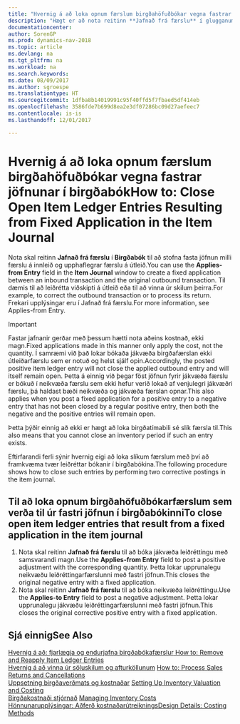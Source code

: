 ```yaml
---
title: "Hvernig á að loka opnum færslum birgðahöfuðbókar vegna fastrar jöfnunar í birgðabók"
description: "Hægt er að nota reitinn **Jafnað frá færslu** í glugganum **Birgðabók** til að stofna fasta jöfnun milli færslu á innleið og upphaflegrar færslu á útleið. Til dæmis til að leiðrétta viðskipti á útleið eða til að vinna úr skilum þeirra."
documentationcenter: 
author: SorenGP
ms.prod: dynamics-nav-2018
ms.topic: article
ms.devlang: na
ms.tgt_pltfrm: na
ms.workload: na
ms.search.keywords: 
ms.date: 08/09/2017
ms.author: sgroespe
ms.translationtype: HT
ms.sourcegitcommit: 1dfba8b14019991c95f40ffd5f7fbaed5df414eb
ms.openlocfilehash: 3586fde7b699d8ea2e3df07286bc09d27aefeec7
ms.contentlocale: is-is
ms.lasthandoff: 12/01/2017

---
```

# <a name="how-to-close-open-item-ledger-entries-resulting-from-fixed-application-in-the-item-journal"></a><span data-ttu-id="bd4f5-104">Hvernig á að loka opnum færslum birgðahöfuðbókar vegna fastrar jöfnunar í birgðabók</span><span class="sxs-lookup"><span data-stu-id="bd4f5-104">How to: Close Open Item Ledger Entries Resulting from Fixed Application in the Item Journal</span></span>
<span data-ttu-id="bd4f5-105">Nota skal reitinn **Jafnað frá færslu** í **Birgðabók** til að stofna fasta jöfnun milli færslu á innleið og upphaflegrar færslu á útleið.</span><span class="sxs-lookup"><span data-stu-id="bd4f5-105">You can use the **Applies-from Entry** field in the **Item Journal** window to create a fixed application between an inbound transaction and the original outbound transaction.</span></span> <span data-ttu-id="bd4f5-106">Til dæmis til að leiðrétta viðskipti á útleið eða til að vinna úr skilum þeirra.</span><span class="sxs-lookup"><span data-stu-id="bd4f5-106">For example, to correct the outbound transaction or to process its return.</span></span> <span data-ttu-id="bd4f5-107">Frekari upplýsingar eru í Jafnað frá færslu.</span><span class="sxs-lookup"><span data-stu-id="bd4f5-107">For more information, see Applies-from Entry.</span></span>  

> [!IMPORTANT]  
>  <span data-ttu-id="bd4f5-108">Fastar jafnanir gerðar með þessum hætti nota aðeins kostnað, ekki magn.</span><span class="sxs-lookup"><span data-stu-id="bd4f5-108">Fixed applications made in this manner only apply the cost, not the quantity.</span></span> <span data-ttu-id="bd4f5-109">Í samræmi við það lokar bókaða jákvæða birgðafærslan ekki útleiðarfærslu sem er notuð og helst sjálf opin.</span><span class="sxs-lookup"><span data-stu-id="bd4f5-109">Accordingly, the posted positive item ledger entry will not close the applied outbound entry and will itself remain open.</span></span> <span data-ttu-id="bd4f5-110">Þetta á einnig við þegar föst jöfnun fyrir jákvæða færslu er bókuð í neikvæða færslu sem ekki hefur verið lokað af venjulegri jákvæðri færslu, þá haldast bæði neikvæða og jákvæða færslan opnar.</span><span class="sxs-lookup"><span data-stu-id="bd4f5-110">This also applies when you post a fixed application for a positive entry to a negative entry that has not been closed by a regular positive entry, then both the negative and the positive entries will remain open.</span></span>  
>   
>  <span data-ttu-id="bd4f5-111">Þetta þýðir einnig að ekki er hægt að loka birgðatímabili sé slík færsla til.</span><span class="sxs-lookup"><span data-stu-id="bd4f5-111">This also means that you cannot close an inventory period if such an entry exists.</span></span>  

<span data-ttu-id="bd4f5-112">Eftirfarandi ferli sýnir hvernig eigi að loka slíkum færslum með því að framkvæma tvær leiðréttar bókanir í birgðabókina.</span><span class="sxs-lookup"><span data-stu-id="bd4f5-112">The following procedure shows how to close such entries by performing two corrective postings in the item journal.</span></span>  

## <a name="to-close-open-item-ledger-entries-that-result-from-a-fixed-application-in-the-item-journal"></a><span data-ttu-id="bd4f5-113">Til að loka opnum birgðahöfuðbókarfærslum sem verða til úr fastri jöfnun í birgðabókinni</span><span class="sxs-lookup"><span data-stu-id="bd4f5-113">To close open item ledger entries that result from a fixed application in the item journal</span></span>  

1.  <span data-ttu-id="bd4f5-114">Nota skal reitinn **Jafnað frá færslu** til að bóka jákvæða leiðréttingu með samsvarandi magn.</span><span class="sxs-lookup"><span data-stu-id="bd4f5-114">Use the **Applies-from Entry** field to post a positive adjustment with the corresponding quantity.</span></span> <span data-ttu-id="bd4f5-115">Þetta lokar upprunalegu neikvæðu leiðréttingarfærslunni með fastri jöfnun.</span><span class="sxs-lookup"><span data-stu-id="bd4f5-115">This closes the original negative entry with a fixed application.</span></span>  
2.  <span data-ttu-id="bd4f5-116">Nota skal reitinn **Jafnað frá færslu** til að bóka neikvæða leiðréttingu.</span><span class="sxs-lookup"><span data-stu-id="bd4f5-116">Use the **Applies-to Entry** field to post a negative adjustment.</span></span> <span data-ttu-id="bd4f5-117">Þetta lokar upprunalegu jákvæðu leiðréttingarfærslunni með fastri jöfnun.</span><span class="sxs-lookup"><span data-stu-id="bd4f5-117">This closes the original corrective positive entry with a fixed application.</span></span>  

## <a name="see-also"></a><span data-ttu-id="bd4f5-118">Sjá einnig</span><span class="sxs-lookup"><span data-stu-id="bd4f5-118">See Also</span></span>  
[<span data-ttu-id="bd4f5-119">Hvernig á að: fjarlægja og endurjafna birgðabókafærslur</span><span class="sxs-lookup"><span data-stu-id="bd4f5-119"> How to: Remove and Reapply Item Ledger Entries</span></span>](finance-how-to-remove-and-reapply-item-entries.md)  
 <span data-ttu-id="bd4f5-120">[Hvernig á að vinna úr söluskilum og afturköllunum](sales-how-process-sales-returns-cancellations.md) </span><span class="sxs-lookup"><span data-stu-id="bd4f5-120">[How to: Process Sales Returns and Cancellations](sales-how-process-sales-returns-cancellations.md) </span></span>  
 <span data-ttu-id="bd4f5-121">[Uppsetning birgðaverðmats og kostnaðar](finance-set-up-inventory-valuation-and-costing.md) </span><span class="sxs-lookup"><span data-stu-id="bd4f5-121">[Setting Up Inventory Valuation and Costing](finance-set-up-inventory-valuation-and-costing.md) </span></span>  
 <span data-ttu-id="bd4f5-122">[Birgðakostnaði stjórnað](finance-manage-inventory-costs.md) </span><span class="sxs-lookup"><span data-stu-id="bd4f5-122">[Managing Inventory Costs](finance-manage-inventory-costs.md) </span></span>  
 [<span data-ttu-id="bd4f5-123">Hönnunarupplýsingar: Aðferð kostnaðarútreiknings</span><span class="sxs-lookup"><span data-stu-id="bd4f5-123">Design Details: Costing Methods</span></span>](design-details-costing-methods.md)

